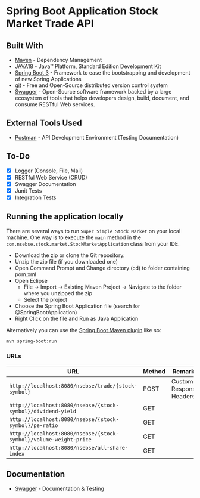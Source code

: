 # Spring Boot Application Stock Market Trade API

## Built With

* 	[Maven](https://maven.apache.org/) - Dependency Management
* 	[JAVA18](https://www.oracle.com/java/technologies/javase/jdk18-archive-downloads.html) - Java™ Platform, Standard Edition Development Kit 
* 	[Spring Boot 3](https://spring.io/projects/spring-boot) - Framework to ease the bootstrapping and development of new Spring Applications
* 	[git](https://git-scm.com/) - Free and Open-Source distributed version control system 
* 	[Swagger](https://swagger.io/) - Open-Source software framework backed by a large ecosystem of tools that helps developers design, build, document, and consume RESTful Web services.

## External Tools Used

* [Postman](https://www.getpostman.com/) - API Development Environment (Testing Documentation)

## To-Do

- [x] Logger (Console, File, Mail)
- [x] RESTful Web Service (CRUD)
- [x] Swagger Documentation
- [x] Junit Tests
- [x] Integration Tests

## Running the application locally

There are several ways to run `Super Simple Stock Market` on your local machine. One way is to execute the `main` method in the `com.nsebse.stock.market.StockMarketApplication` class from your IDE.

- Download the zip or clone the Git repository.
- Unzip the zip file (if you downloaded one)
- Open Command Prompt and Change directory (cd) to folder containing pom.xml
- Open Eclipse 
   - File -> Import -> Existing Maven Project -> Navigate to the folder where you unzipped the zip
   - Select the project
- Choose the Spring Boot Application file (search for @SpringBootApplication)
- Right Click on the file and Run as Java Application

Alternatively you can use the [Spring Boot Maven plugin](https://docs.spring.io/spring-boot/docs/current/reference/html/build-tool-plugins-maven-plugin.html) like so:

```shell
mvn spring-boot:run
```

### URLs

|  URL |  Method | Remarks |
|----------|--------------|--------------|
|`http://localhost:8080/nsebse/trade/{stock-symbol}`                | POST | Custom Response Headers|
|`http://localhost:8080/nsebse/{stock-symbol}/dividend-yield`       | GET | |
|`http://localhost:8080/nsebse/{stock-symbol}/pe-ratio`             | GET | |
|`http://localhost:8080/nsebse/{stock-symbol}/volume-weight-price`  | GET | |
|`http://localhost:8080/nsebse/all-share-index`                     | GET | |


## Documentation

* [Swagger](http://localhost:8080/swagger-ui.html) - Documentation & Testing

